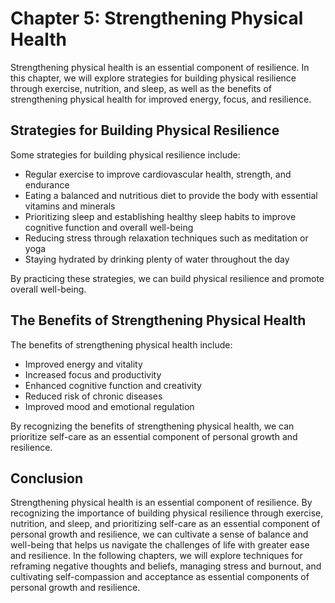 Chapter 5: Strengthening Physical Health
========================================

Strengthening physical health is an essential component of resilience. In this chapter, we will explore strategies for building physical resilience through exercise, nutrition, and sleep, as well as the benefits of strengthening physical health for improved energy, focus, and resilience.

Strategies for Building Physical Resilience
-------------------------------------------

Some strategies for building physical resilience include:

* Regular exercise to improve cardiovascular health, strength, and endurance
* Eating a balanced and nutritious diet to provide the body with essential vitamins and minerals
* Prioritizing sleep and establishing healthy sleep habits to improve cognitive function and overall well-being
* Reducing stress through relaxation techniques such as meditation or yoga
* Staying hydrated by drinking plenty of water throughout the day

By practicing these strategies, we can build physical resilience and promote overall well-being.

The Benefits of Strengthening Physical Health
---------------------------------------------

The benefits of strengthening physical health include:

* Improved energy and vitality
* Increased focus and productivity
* Enhanced cognitive function and creativity
* Reduced risk of chronic diseases
* Improved mood and emotional regulation

By recognizing the benefits of strengthening physical health, we can prioritize self-care as an essential component of personal growth and resilience.

Conclusion
----------

Strengthening physical health is an essential component of resilience. By recognizing the importance of building physical resilience through exercise, nutrition, and sleep, and prioritizing self-care as an essential component of personal growth and resilience, we can cultivate a sense of balance and well-being that helps us navigate the challenges of life with greater ease and resilience. In the following chapters, we will explore techniques for reframing negative thoughts and beliefs, managing stress and burnout, and cultivating self-compassion and acceptance as essential components of personal growth and resilience.
